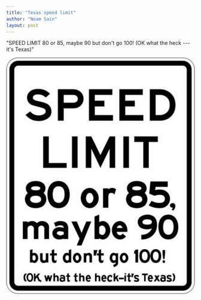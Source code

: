 ```yaml
---
title: "Texas speed limit"
author: "Noam Sain"
layout: post
---
```


"SPEED LIMIT 80 or 85, maybe 90 but don't go 100! (OK what the heck --- it's Texas)"

![Texas speed limit](/assets/2021/2021-01-texas-speed-limit.jpg "Texas speed limit")
